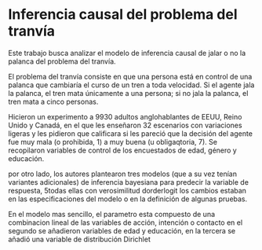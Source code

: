 # Inferencia causal del problema del tranvía

Este trabajo busca analizar el modelo de inferencia causal de jalar o no la palanca del problema del tranvía.

El problema del tranvía consiste en que una persona está en control de una palanca que cambiaría el curso de un tren a toda velocidad. Si el agente jala la palanca, el tren mata únicamente a una persona; si no jala la palanca, el tren mata a cinco personas.

Hicieron un experimento a 9930 adultos anglohablantes de EEUU, Reino Unido y Canadá, en el que les enseñaron 32 escenarios con variaciones ligeras y les pidieron que calificara si les pareció que la decisión del agente fue muy mala (o prohibida, 1) a muy buena (u obligaqtoria, 7). Se recopilaron variables de control de los encuestados de edad, género y educación. 

por otro lado, los autores plantearon tres modelos (que a su vez tenían variantes adicionales) de inferencia bayesiana para predecir la variable de respuesta, 5todas ellas con verosimilitud dorderlogit  los cambios estaban en las especificaciones del modelo o en la definición de algunas pruebas. 

En el modelo mas sencillo, el parametro esta compuesto de una combinacion lineal de las variables de acción, intención o contacto  en el segundo se añadieron variables de edad y educación, en la tercera se añadió una variable de distribución Dirichlet  
